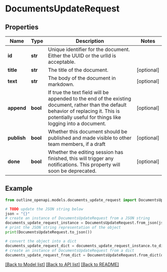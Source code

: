 # DocumentsUpdateRequest


## Properties

Name | Type | Description | Notes
------------ | ------------- | ------------- | -------------
**id** | **str** | Unique identifier for the document. Either the UUID or the urlId is acceptable. | 
**title** | **str** | The title of the document. | [optional] 
**text** | **str** | The body of the document in markdown. | [optional] 
**append** | **bool** | If true the text field will be appended to the end of the existing document, rather than the default behavior of replacing it. This is potentially useful for things like logging into a document. | [optional] 
**publish** | **bool** | Whether this document should be published and made visible to other team members, if a draft | [optional] 
**done** | **bool** | Whether the editing session has finished, this will trigger any notifications. This property will soon be deprecated. | [optional] 

## Example

```python
from outline_openapi.models.documents_update_request import DocumentsUpdateRequest

# TODO update the JSON string below
json = "{}"
# create an instance of DocumentsUpdateRequest from a JSON string
documents_update_request_instance = DocumentsUpdateRequest.from_json(json)
# print the JSON string representation of the object
print(DocumentsUpdateRequest.to_json())

# convert the object into a dict
documents_update_request_dict = documents_update_request_instance.to_dict()
# create an instance of DocumentsUpdateRequest from a dict
documents_update_request_from_dict = DocumentsUpdateRequest.from_dict(documents_update_request_dict)
```
[[Back to Model list]](../README.md#documentation-for-models) [[Back to API list]](../README.md#documentation-for-api-endpoints) [[Back to README]](../README.md)


